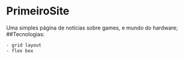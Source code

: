 # PrimeiroSite
Uma simples página de notícias sobre games, e mundo do hardware;
##Tecnologias:

```Css
- grid layout
- flex box
